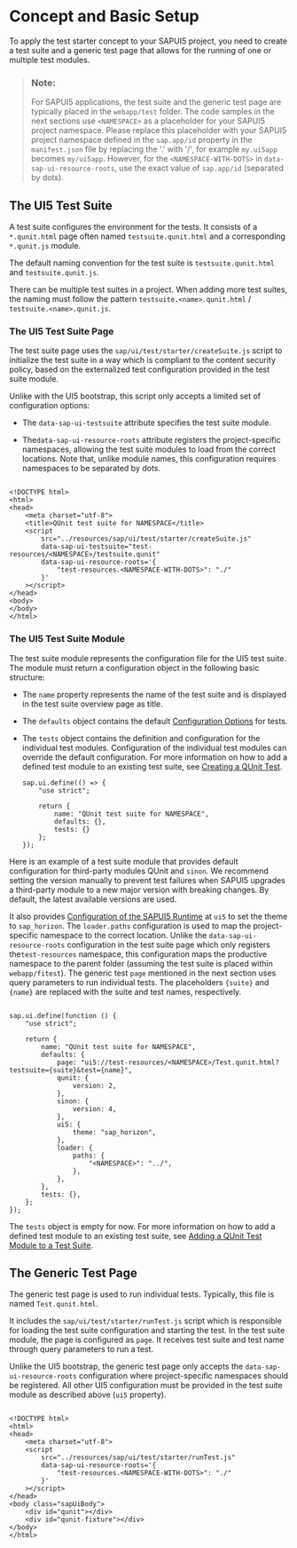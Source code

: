 <!-- loio22f50c0f0b104bf3ba84620880793d3f -->

# Concept and Basic Setup

To apply the test starter concept to your SAPUI5 project, you need to create a test suite and a generic test page that allows for the running of one or multiple test modules.

> ### Note:  
> For SAPUI5 applications, the test suite and the generic test page are typically placed in the `webapp/test` folder. The code samples in the next sections use `<NAMESPACE>` as a placeholder for your SAPUI5 project namespace. Please replace this placeholder with your SAPUI5 project namespace defined in the `sap.app/id` property in the `manifest.json` file by replacing the '.' with '/', for example `my.ui5app` becomes `my/ui5app`. However, for the `<NAMESPACE-WITH-DOTS>` in `data-sap-ui-resource-roots`, use the exact value of `sap.app/id` \(separated by dots\).





<a name="loio22f50c0f0b104bf3ba84620880793d3f__section_v1s_4qg_vcc"/>

## The UI5 Test Suite

A test suite configures the environment for the tests. It consists of a `*.qunit.html` page often named `testsuite.qunit.html` and a corresponding `*.qunit.js` module.

The default naming convention for the test suite is `testsuite.qunit.html` and `testsuite.qunit.js`.

There can be multiple test suites in a project. When adding more test suites, the naming must follow the pattern `testsuite.<name>.qunit.html` / `testsuite.<name>.qunit.js`.



### The UI5 Test Suite Page

The test suite page uses the `sap/ui/test/starter/createSuite.js` script to initialize the test suite in a way which is compliant to the content security policy, based on the externalized test configuration provided in the test suite module.

Unlike with the UI5 bootstrap, this script only accepts a limited set of configuration options:

-   The `data-sap-ui-testsuite` attribute specifies the test suite module.

-   The`data-sap-ui-resource-roots` attribute registers the project-specific namespaces, allowing the test suite modules to load from the correct locations. Note that, unlike module names, this configuration requires namespaces to be separated by dots.

```

<!DOCTYPE html>
<html>
<head>
    <meta charset="utf-8">
    <title>QUnit test suite for NAMESPACE</title>
    <script
        src="../resources/sap/ui/test/starter/createSuite.js"
        data-sap-ui-testsuite="test-resources/<NAMESPACE>/testsuite.qunit"
        data-sap-ui-resource-roots='{
            "test-resources.<NAMESPACE-WITH-DOTS>": "./"
        }'
    ></script>
</head>
<body>
</body>
</html>

```





### The UI5 Test Suite Module

The test suite module represents the configuration file for the UI5 test suite. The module must return a configuration object in the following basic structure:

-   The `name` property represents the name of the test suite and is displayed in the test suite overview page as title.

-   The `defaults` object contains the default [Configuration Options](configuration-options-738ed02.md) for tests.

-   The `tests` object contains the definition and configuration for the individual test modules. Configuration of the individual test modules can override the default configuration. For more information on how to add a defined test module to an existing test suite, see [Creating a QUnit Test](creating-a-qunit-test-7080029.md).

    ```
    sap.ui.define(() => {
    	"use strict";
    
    	return {
    		name: "QUnit test suite for NAMESPACE",
    		defaults: {},
    		tests: {}
    	};
    });
    ```


Here is an example of a test suite module that provides default configuration for third-party modules QUnit and `sinon`. We recommend setting the version manually to prevent test failures when SAPUI5 upgrades a third-party module to a new major version with breaking changes. By default, the latest available versions are used.

It also provides [Configuration of the SAPUI5 Runtime](configuration-of-the-sapui5-runtime-91f08de.md) at `ui5` to set the theme to `sap_horizon`. The `loader.paths` configuration is used to map the project-specific namespace to the correct location. Unlike the `data-sap-ui-resource-roots` configuration in the test suite page which only registers the`test-resources` namespace, this configuration maps the productive namespace to the parent folder \(assuming the test suite is placed within `webapp/fitest`\). The generic test `page` mentioned in the next section uses query parameters to run individual tests. The placeholders `{suite}` and `{name}` are replaced with the suite and test names, respectively.

```

sap.ui.define(function () {
	"use strict";

	return {
		name: "QUnit test suite for NAMESPACE",
		defaults: {
			page: "ui5://test-resources/<NAMESPACE>/Test.qunit.html?testsuite={suite}&test={name}",
			qunit: {
				version: 2,
			},
			sinon: {
				version: 4,
			},
			ui5: {
				theme: "sap_horizon",
			},
			loader: {
				paths: {
					"<NAMESPACE>": "../",
				},
			},
		},
		tests: {},
	};
});
```

The `tests` object is empty for now. For more information on how to add a defined test module to an existing test suite, see [Adding a QUnit Test Module to a Test Suite](creating-a-qunit-test-7080029.md#loio708002929ea548fd9433954a9275eb5f__section_hp4_xhn_vcc).



<a name="loio22f50c0f0b104bf3ba84620880793d3f__section_gts_ptg_vcc"/>

## The Generic Test Page

The generic test page is used to run individual tests. Typically, this file is named `Test.qunit.html`.

It includes the `sap/ui/test/starter/runTest.js` script which is responsible for loading the test suite configuration and starting the test. In the test suite module, the page is configured as `page`. It receives test suite and test name through query parameters to run a test.

Unlike the UI5 bootstrap, the generic test page only accepts the `data-sap-ui-resource-roots` configuration where project-specific namespaces should be registered. All other UI5 configuration must be provided in the test suite module as described above \(`ui5` property\).

```

<!DOCTYPE html>
<html>
<head>
	<meta charset="utf-8">
	<script
		src="../resources/sap/ui/test/starter/runTest.js"
		data-sap-ui-resource-roots='{
			"test-resources.<NAMESPACE-WITH-DOTS>": "./"
		}'
	></script>
</head>
<body class="sapUiBody">
	<div id="qunit"></div>
	<div id="qunit-fixture"></div>
</body>
</html>
```

